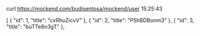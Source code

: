  curl https://mockend.com/budisentosa/mockend/user         15:25:43


[
	{
		"id": 1,
		"title": "cvRhuZicvV"
	},
	{
		"id": 2,
		"title": "P5hBDBonm3"
	},
	{
		"id": 3,
		"title": "buTTe8n3gT"
	},
